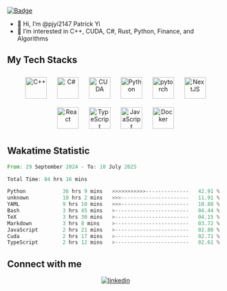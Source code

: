 [![Badge](https://hits.patrickyi.xyz/api/hit?url=https%3A%2F%2Fgithub.com%2Fpjyi2147&label=Visitors&icon=emoji-heart-eyes-fill&color=%23dc3548)](https://hits.patrickyi.xyz)

- 👋 Hi, I’m @pjyi2147 Patrick Yi
- 👀 I’m interested in C++, CUDA, C#, Rust, Python, Finance, and Algorithms

## My Tech Stacks

<div align="center">
<a href="https://www.cplusplus.com/" target="_blank"><img style="margin: 10px" src="https://profilinator.rishav.dev/skills-assets/cplusplus-original.svg" alt="C++" height="50" /></a>
<a href="https://docs.microsoft.com/en-us/dotnet/csharp/" target="_blank"><img style="margin: 10px" src="https://profilinator.rishav.dev/skills-assets/csharp-original.svg" alt="C#" height="50" /></a>
<a href="https://developer.nvidia.com/cuda-zone" target="_blank"><img style="margin: 10px" src="https://github.com/user-attachments/assets/7d34aca2-743d-49c8-a459-665ed6681d88" alt="CUDA" height="50" /></a>
<a href="https://www.python.org/" target="_blank"><img style="margin: 10px" src="https://profilinator.rishav.dev/skills-assets/python-original.svg" alt="Python" height="50" /></a>
<a href="https://pytorch.org/" target="_blank"><img style="margin: 10px" src="https://profilinator.rishav.dev/skills-assets/pytorch-icon.svg" alt="pytorch" height="50" /></a>
<a href="https://nextjs.org/" target="_blank"><img style="margin: 10px" src="https://profilinator.rishav.dev/skills-assets/nextjs.png" alt="NextJS" height="50" /></a>
<a href="https://reactjs.org/" target="_blank"><img style="margin: 10px" src="https://profilinator.rishav.dev/skills-assets/react-original-wordmark.svg" alt="React" height="50" /></a>
<a href="https://www.typescriptlang.org/" target="_blank"><img style="margin: 10px" src="https://profilinator.rishav.dev/skills-assets/typescript-original.svg" alt="TypeScript" height="50" /></a>
<a href="https://www.javascript.com/" target="_blank"><img style="margin: 10px" src="https://profilinator.rishav.dev/skills-assets/javascript-original.svg" alt="JavaScript" height="50" /></a>
<a href="https://www.docker.com/" target="_blank"><img style="margin: 10px" src="https://profilinator.rishav.dev/skills-assets/docker-original-wordmark.svg" alt="Docker" height="50" /></a>
</div>

## Wakatime Statistic

<!--START_SECTION:waka-->

```rust
From: 29 September 2024 - To: 10 July 2025

Total Time: 84 hrs 16 mins

Python            36 hrs 9 mins   >>>>>>>>>>>--------------   42.91 %
unknown           10 hrs 2 mins   >>>----------------------   11.91 %
YAML              9 hrs 10 mins   >>>----------------------   10.88 %
Bash              3 hrs 45 mins   >------------------------   04.44 %
TeX               3 hrs 30 mins   >------------------------   04.15 %
Markdown          3 hrs 8 mins    >------------------------   03.72 %
JavaScript        2 hrs 21 mins   >------------------------   02.80 %
Cuda              2 hrs 17 mins   >------------------------   02.71 %
TypeScript        2 hrs 12 mins   >------------------------   02.61 %
```

<!--END_SECTION:waka-->

## Connect with me

<div align="center">
<a href="https://linkedin.com/in/pjyi" target="_blank">
<img src=https://img.shields.io/badge/linkedin-%231E77B5.svg?&style=for-the-badge&logo=linkedin&logoColor=white alt=linkedin style="margin-bottom: 5px;" />
</a>
</div>
